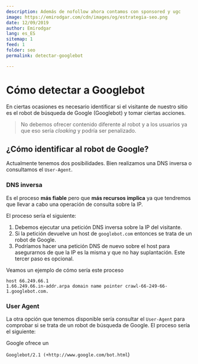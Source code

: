 ```yaml
---
description: Además de nofollow ahora contamos con sponsored y ugc
image: https://emirodgar.com/cdn/images/og/estrategia-seo.png
date: 12/09/2019
author: Emirodgar
lang: es_ES
sitemap: 1
feed: 1
folder: seo
permalink: detectar-googlebot

--- 
```


# Cómo detectar a Googlebot

En ciertas ocasiones es necesario identificar si el visitante de nuestro sitio es el robot de búsqueda de Google (Googlebot) y tomar ciertas acciones.

> No debemos ofrecer contenido diferente al robot y a los usuarios ya que eso sería *cloaking* y podría ser penalizado.

## ¿Cómo identificar al robot de Google?

Actualmente tenemos dos posibilidades. Bien realizamos una DNS inversa o consultamos el `User-Agent`.

### DNS inversa

Es el proceso **más fiable** pero que **más recursos implica** ya que tendremos que llevar a cabo una operación de consulta sobre la IP.

El proceso sería el siguiente:  

1.  Debemos ejecutar una petición DNS inversa sobre la IP del visitante.
2.  Si la petición devuelve un host de `googlebot.com` entonces se trata de un robot de Google.
3.  Podríamos hacer una petición DNS de nuevo sobre el host para asegurarnos de que la IP es la misma y que no hay suplantación. Este tercer paso es opcional.

Veamos un ejemplo de cómo sería este proceso

    host 66.249.66.1
    1.66.249.66.in-addr.arpa domain name pointer crawl-66-249-66-1.googlebot.com.

### User Agent

La otra opción que tenemos disponible sería consultar el `User-Agent` para comprobar si se trata de un robot de búsqueda de Google. El proceso sería el siguiente:
  
Google ofrece un

`Googlebot/2.1 (+http://www.google.com/bot.html`)
<!--stackedit_data:
eyJoaXN0b3J5IjpbMzk2Mzc1NjI4XX0=
-->